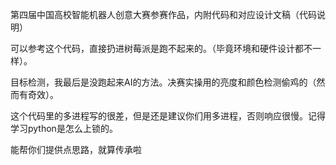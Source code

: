 第四届中国高校智能机器人创意大赛参赛作品，内附代码和对应设计文稿（代码说明）  

可以参考这个代码，直接扔进树莓派是跑不起来的。（毕竟环境和硬件设计都不一样）。

目标检测，我最后是没跑起来AI的方法。决赛实操用的亮度和颜色检测偷鸡的（然而有奇效）。

这个代码里的多进程写的很差，但是还是建议你们用多进程，否则响应很慢。记得学习python是怎么上锁的。

能帮你们提供点思路，就算传承啦
